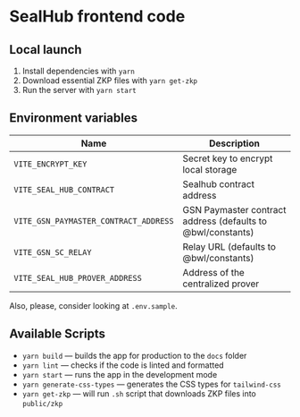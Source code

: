 # SealHub frontend code

## Local launch

1. Install dependencies with `yarn`
2. Download essential ZKP files with `yarn get-zkp`
3. Run the server with `yarn start`

## Environment variables

| Name                                  | Description                                                 |
| ------------------------------------- | ----------------------------------------------------------- |
| `VITE_ENCRYPT_KEY`                    | Secret key to encrypt local storage                         |
| `VITE_SEAL_HUB_CONTRACT`              | Sealhub contract address                                    |
| `VITE_GSN_PAYMASTER_CONTRACT_ADDRESS` | GSN Paymaster contract address (defaults to @bwl/constants) |
| `VITE_GSN_SC_RELAY`                   | Relay URL (defaults to @bwl/constants)                      |
| `VITE_SEAL_HUB_PROVER_ADDRESS`        | Address of the centralized prover                           |

Also, please, consider looking at `.env.sample`.

## Available Scripts

- `yarn build` — builds the app for production to the `docs` folder
- `yarn lint` — checks if the code is linted and formatted
- `yarn start` — runs the app in the development mode
- `yarn generate-css-types` — generates the CSS types for `tailwind-css`
- `yarn get-zkp` — will run `.sh` script that downloads ZKP files into `public/zkp`
